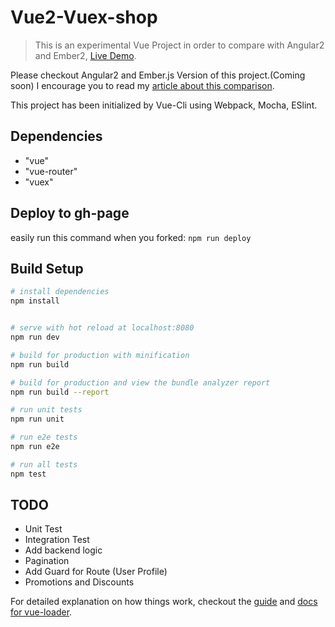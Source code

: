 # Vue2-Vuex-shop

> This is an experimental Vue Project in order to compare with Angular2 and Ember2, [Live Demo](https://www.majidhajian.com/vue2-shop/). 

Please checkout Angular2 and Ember.js Version of this project.(Coming soon)
I encourage you to read my [article about this comparison](https://goo.gl/cnaXDq). 

This project has been initialized by Vue-Cli using Webpack, Mocha, ESlint. 

## Dependencies  

* "vue"
* "vue-router"
* "vuex"

## Deploy to gh-page

easily run this command when you forked: `npm run deploy`

## Build Setup

``` bash
# install dependencies
npm install


# serve with hot reload at localhost:8080
npm run dev

# build for production with minification
npm run build

# build for production and view the bundle analyzer report
npm run build --report

# run unit tests
npm run unit

# run e2e tests
npm run e2e

# run all tests
npm test
```

## TODO
* Unit Test
* Integration Test
* Add backend logic 
* Pagination
* Add Guard for Route (User Profile)
* Promotions and Discounts

For detailed explanation on how things work, checkout the [guide](http://vuejs-templates.github.io/webpack/) and [docs for vue-loader](http://vuejs.github.io/vue-loader).
